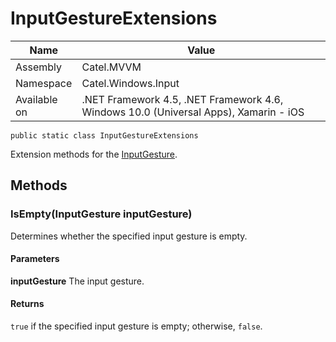 

# InputGestureExtensions

Name|Value
---|---
Assembly|Catel.MVVM
Namespace|Catel.Windows.Input
Available on|.NET Framework 4.5, .NET Framework 4.6, Windows 10.0 (Universal Apps), Xamarin - iOS

```
public static class InputGestureExtensions
```

Extension methods for the [InputGesture](#).



## Methods

### IsEmpty(InputGesture inputGesture)

Determines whether the specified input gesture is empty.

#### Parameters

**inputGesture**
The input gesture.

#### Returns

```true``` if the specified input gesture is empty; otherwise, ```false```.



